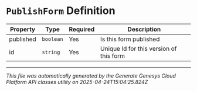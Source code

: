 # `PublishForm` Definition

| Property | Type | Required | Description |
|----------|------|----------|-------------|
| published | `boolean` | Yes | Is this form published |
| id | `string` | Yes | Unique Id for this version of this form |

---

*This file was automatically generated by the Generate Genesys Cloud Platform API classes utility on 2025-04-24T15:04:25.824Z*